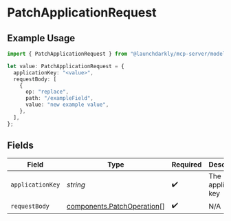 # PatchApplicationRequest

## Example Usage

```typescript
import { PatchApplicationRequest } from "@launchdarkly/mcp-server/models/operations";

let value: PatchApplicationRequest = {
  applicationKey: "<value>",
  requestBody: [
    {
      op: "replace",
      path: "/exampleField",
      value: "new example value",
    },
  ],
};
```

## Fields

| Field                                                                    | Type                                                                     | Required                                                                 | Description                                                              |
| ------------------------------------------------------------------------ | ------------------------------------------------------------------------ | ------------------------------------------------------------------------ | ------------------------------------------------------------------------ |
| `applicationKey`                                                         | *string*                                                                 | :heavy_check_mark:                                                       | The application key                                                      |
| `requestBody`                                                            | [components.PatchOperation](../../models/components/patchoperation.md)[] | :heavy_check_mark:                                                       | N/A                                                                      |
